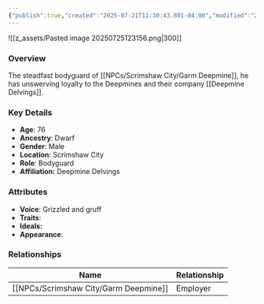 ```yaml
---
{"publish":true,"created":"2025-07-21T11:30:43.801-04:00","modified":"2025-07-27T17:21:11.018-04:00","published":"2025-07-27T17:21:11.018-04:00","cssclasses":"","Age":"76","Ancestry":"Dwarf","Gender":"Male","Location":["Scrimshaw City"],"Role":["Bodyguard"],"Affiliation":["Deepmine Delvings"],"Appearances":["[[00 -The High Rollers Campaign-]]"]}
---
```



![[z_assets/Pasted image 20250725123156.png|300]]

### Overview
 The steadfast bodyguard of [[NPCs/Scrimshaw City/Garm Deepmine]], he has unswerving loyalty to the Deepmines and their company [[Deepmine Delvings]].
### Key Details
- **Age**: 76
- **Ancestry**: Dwarf
- **Gender**: Male
- **Location**: Scrimshaw City
- **Role**: Bodyguard
- **Affiliation:** Deepmine Delvings

### Attributes
- **Voice**: Grizzled and gruff
- **Traits**: 
- **Ideals:** 
- **Appearance**: 

### Relationships

| Name              | Relationship |
| ----------------- | ------------ |
| [[NPCs/Scrimshaw City/Garm Deepmine]] | Employer     |
